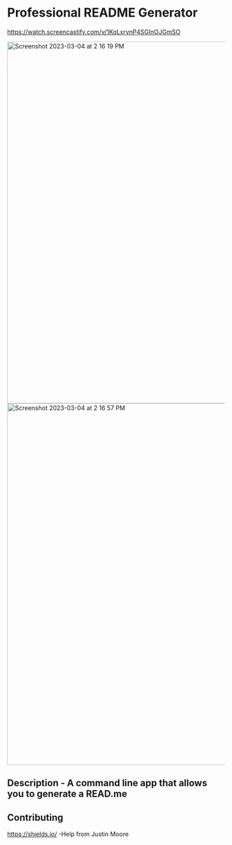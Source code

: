 # Professional README Generator 

https://watch.screencastify.com/v/1KqLxrvnP4SGInOJGmSO

<img width="837" alt="Screenshot 2023-03-04 at 2 16 19 PM" src="https://user-images.githubusercontent.com/122828454/222929050-110a6fe7-22e9-45f1-831d-8b1590865159.png">
<img width="837" alt="Screenshot 2023-03-04 at 2 16 57 PM" src="https://user-images.githubusercontent.com/122828454/222929072-3b0cc478-5bb2-4c95-bc1c-5805afe2b16a.png">

## Description - A command line app that allows you to generate a READ.me

## Contributing 
<https://shields.io/>
-Help from Justin Moore



